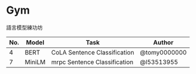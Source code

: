 # Gym
語言模型練功坊

| No.  | Model | Task                         | Author       |
| ---- | ----- | ---------------------------- | ------------ |
| 4    | BERT  | CoLA Sentence Classification | @tomy0000000 |
| 7    | MiniLM| mrpc Sentence Classification | @l53513955   |
